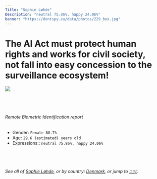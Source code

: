 ```yaml
---
Title: "Sophie Løhde"
Description: "neutral 75.86%, happy 24.06%"
banner: "https://dontspy.eu/data/photos/229_box.jpg"
---
```


# The AI Act must protect human rights and works for civil society, not fall into easy concession to the surveillance ecosystem!

<link rel="stylesheet" type="text/css" href="/css/blog.css" />

<div class="is-fake" hidden>

_This is a **fake picture**_, we collect these anyway [because the AI Act](why-deepfake) negotiation moves in a way that would create more mess in our lives! for a longer explanation, read [The Dual Threat: How Losing the Biometric Battle Fuels Deepfake Proliferation](/blog/the-dual-threat-how-losing-the-biometric-battle-fuels-deepfake-proliferation/)

</div>

<!-- <img src="https://dontspy.eu/data/photos/54_box.jpg" /> -->
<img src="https://dontspy.eu/data/photos/229_box.jpg" />

## <br>

###### Remote Biometric Identification report

* <span class="label">Gender:</span> `Female 88.7%`
* <span class="label">Age:</span> `29.6 (estimated) years old`
* <span class="label">Expressions::</span> `neutral 75.86%, happy 24.06%`

## <br>

###### See all of [Sophie Løhde](/policymaker#Sophie%20L%C3%B8hde), or by country: [Denmark](/country#Denmark), or jump to [🇱🇻](/x/45).

## <br>
